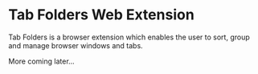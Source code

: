 # Tab Folders Web Extension
Tab Folders is a browser extension which enables the user to sort, group and manage browser windows and tabs.


More coming later...